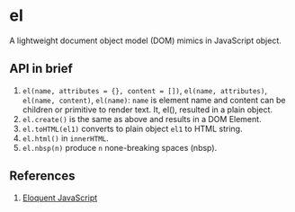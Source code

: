 # el
A lightweight document object model (DOM) mimics in JavaScript object.

## API in brief
1. `el(name, attributes = {}, content = [])`, `el(name, attributes)`,
  `el(name, content)`, `el(name)`: `name` is element name and content can be
  children or primitive to render text. It, el(), resulted in a plain object.
2. `el.create()` is the same as above and results in a DOM Element.
3. `el.toHTML(el1)` converts to plain object `el1` to HTML string.
4. `el.html()` in `innerHTML`.
5. `el.nbsp(n)` produce `n` none-breaking spaces (nbsp).


## References
1. [Eloquent JavaScript](https://eloquentjavascript.net/)
